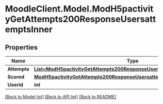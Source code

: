 # MoodleClient.Model.ModH5pactivityGetAttempts200ResponseUsersattemptsInner

## Properties

Name | Type | Description | Notes
------------ | ------------- | ------------- | -------------
**Attempts** | [**List&lt;ModH5pactivityGetAttempts200ResponseUsersattemptsInnerAttemptsInner&gt;**](ModH5pactivityGetAttempts200ResponseUsersattemptsInnerAttemptsInner.md) |  | [optional] 
**Scored** | [**ModH5pactivityGetAttempts200ResponseUsersattemptsInnerScored**](ModH5pactivityGetAttempts200ResponseUsersattemptsInnerScored.md) |  | [optional] 
**Userid** | **int** | The user id | [optional] 

[[Back to Model list]](../README.md#documentation-for-models) [[Back to API list]](../README.md#documentation-for-api-endpoints) [[Back to README]](../README.md)

